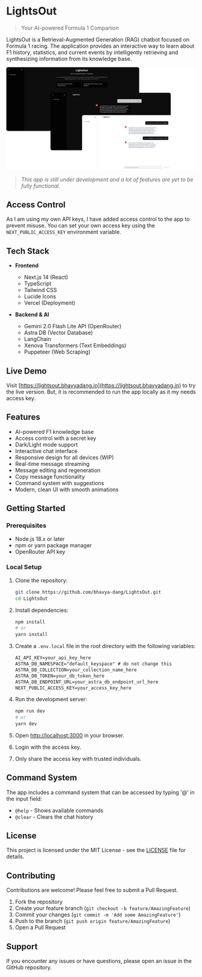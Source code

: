 # LightsOut

> Your AI-powered Formula 1 Companion

LightsOut is a Retrieval-Augmented Generation (RAG) chatbot focused on Formula 1 racing. The application provides an interactive way to learn about F1 history, statistics, and current events by intelligently retrieving and synthesizing information from its knowledge base.

![lightsout-DEMO](./public/demo.png)

> _This app is still under development and a lot of features are yet to be fully functional._

## Access Control

As I am using my own API keys, I have added access control to the app to prevent misuse. You can set your own access key using the `NEXT_PUBLIC_ACCESS_KEY` environment variable.

## Tech Stack

- **Frontend**

  - Next.js 14 (React)
  - TypeScript
  - Tailwind CSS
  - Lucide Icons
  - Vercel (Deployment)

- **Backend & AI**
  - Gemini 2.0 Flash Lite API (OpenRouter)
  - Astra DB (Vector Database)
  - LangChain
  - Xenova Transformers (Text Embeddings)
  - Puppeteer (Web Scraping)

## Live Demo

Visit [https://lightsout.bhavyadang.in](https://lightsout.bhavyadang.in) to try the live version. But, it is recommended to run the app locally as it my needs access key.

## Features

- AI-powered F1 knowledge base
- Access control with a secret key
- Dark/Light mode support
- Interactive chat interface
- Responsive design for all devices (WIP)
- Real-time message streaming
- Message editing and regeneration
- Copy message functionality
- Command system with suggestions
- Modern, clean UI with smooth animations

## Getting Started

### Prerequisites

- Node.js 18.x or later
- npm or yarn package manager
- OpenRouter API key

### Local Setup

1. Clone the repository:

   ```bash
   git clone https://github.com/bhavya-dang/LightsOut.git
   cd LightsOut
   ```

2. Install dependencies:

   ```bash
   npm install
   # or
   yarn install
   ```

3. Create a `.env.local` file in the root directory with the following variables:

   ```env
   AI_API_KEY=your_api_key_here
   ASTRA_DB_NAMESPACE="default_keyspace" # do not change this
   ASTRA_DB_COLLECTION=your_collection_name_here
   ASTRA_DB_TOKEN=your_db_token_here
   ASTRA_DB_ENDPOINT_URL=your_astra_db_endpoint_url_here
   NEXT_PUBLIC_ACCESS_KEY=your_access_key_here
   ```

4. Run the development server:

   ```bash
   npm run dev
   # or
   yarn dev
   ```

5. Open [http://localhost:3000](http://localhost:3000) in your browser.
6. Login with the access key.
7. Only share the access key with trusted individuals.

## Command System

The app includes a command system that can be accessed by typing '@' in the input field:

- `@help` - Shows available commands
- `@clear` - Clears the chat history

## License

This project is licensed under the MIT License - see the [LICENSE](LICENSE) file for details.

## Contributing

Contributions are welcome! Please feel free to submit a Pull Request.

1. Fork the repository
2. Create your feature branch (`git checkout -b feature/AmazingFeature`)
3. Commit your changes (`git commit -m 'Add some AmazingFeature'`)
4. Push to the branch (`git push origin feature/AmazingFeature`)
5. Open a Pull Request

## Support

If you encounter any issues or have questions, please open an issue in the GitHub repository.

